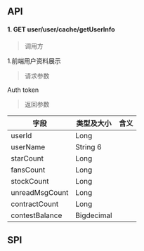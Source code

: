 ## API

#### 1. GET user/user/cache/getUserInfo
> 调用方

1.前端用户资料展示

> 请求参数

Auth token

> 返回参数

|字段|类型及大小|含义|
|-|-|-|
|userId|Long ||
|userName|String 6|
|starCount|Long|
|fansCount|Long|
|stockCount|Long|
|unreadMsgCount|Long|
|contractCount|Long|
|contestBalance|Bigdecimal|


## SPI

